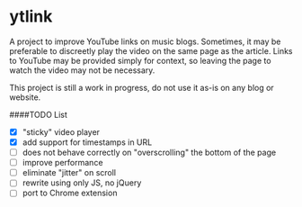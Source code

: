 ytlink
======

A project to improve YouTube links on music blogs. Sometimes, it may be preferable to discreetly play the video on the
same page as the article. Links to YouTube may be provided simply for context, so leaving the page to watch the video
may not be necessary.

This project is still a work in progress, do not use it as-is on any blog or website.

####TODO List
- [x] "sticky" video player
- [x] add support for timestamps in URL
- [ ] does not behave correctly on "overscrolling" the bottom of the page
- [ ] improve performance
- [ ] eliminate "jitter" on scroll
- [ ] rewrite using only JS, no jQuery
- [ ] port to Chrome extension
